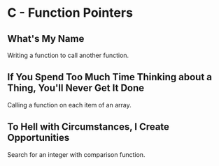 # C - Function Pointers

## What's My Name
Writing a function to call another function.

## If You Spend Too Much Time Thinking about a Thing, You'll Never Get It Done
Calling a function on each item of an array.

## To Hell with Circumstances, I Create Opportunities
Search for an integer with comparison function.
